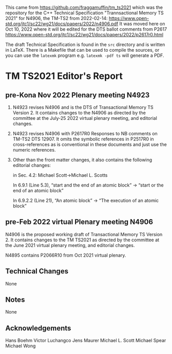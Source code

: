 This came from <https://github.com/fraggamuffin/tm_ts2021> which was the repository for
the C++ Technical Specification "Trannsactional Memory TS 2021" for N4906, the TM-TS2 from 2022-02-14:
https://www.open-std.org/jtc1/sc22/wg21/docs/papers/2022/n4906.pdf
It was moved here on Oct 10, 2022 where it will be edited for the DTS ballot comments from P2617
https://www.open-std.org/jtc1/sc22/wg21/docs/papers/2022/p2617r0.html

The draft Technical Specification is found in the `src` directory and is
written in LaTeX. There is a Makefile that can be used to compile the
sources, or you can use the `latexmk` program e.g. `latexmk -pdf ts`
will generate a PDF.

# TM TS2021 Editor's Report

## pre-Kona Nov 2022 Plenary meeting N4923

1.  N4923 revises N4906 and is the DTS of Transactional Memory TS Version 2. It contains changes to the N4906 as directed by the committee at the July-25 2022 virtual plenary meeting, and editorial changes.
2. N4923 revises N4906 with P2617R0 Responses to NB comments on TM-TS2 DTS 12907. It omits the symbolic references in P2517R0 in cross-references as is conventional in these documents and just use the numeric references. 

3. Other than the front matter changes, it also contains the following editorial changes:

      in Sec. 4.2: Michael Scott->Michael L. Scotts

      In 6.9.1 (Line 5.3), “start and the end of an atomic block” -> “start or the end of an atomic block”

      In 6.9.2.2 (Line 21), “An atomic block” ->  “The execution of an atomic block”


## pre-Feb 2022 virtual Plenary meeting N4906

N4906 is the proposed working draft of Transactional Memory TS Version 2. It contains changes to the TM TS2021 as directed by the committee at the June 2021 virtual plenary meeting, and editorial changes.

N4895 contains P2066R10 from Oct 2021 virtual plenary.

## Technical Changes

None

## Notes

None

## Acknowledgements


Hans Boehm
Victor Luchangco
Jens Maurer
Michael L. Scott
Michael Spear
Michael Wong
